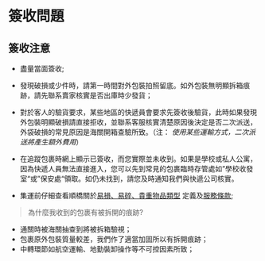 # 簽收問題
## 簽收注意
- 盡量當面簽收;
- 發現破損或少件時，請第一時間對外包裝拍照留底。如外包裝無明顯拆箱痕跡，請先聯系賣家核實是否出庫時少發貨；
- 對於客人的驗貨要求，某些地區的快遞員會要求先簽收後驗貨，此時如果發現外包裝明顯破損請直接拒收，並聯系客服核實清楚原因後決定是否二次派送，外袋破損的常見原因是海關開箱查驗所致。（注： *使用某些運輸方式，二次派送將產生額外費用*）
- 在追蹤包裹時網上顯示已簽收，而您實際並未收到。如果是學校或私人公寓，因為快遞人員無法直接進入，您可以先到常見的包裹臨時存管處如”學校收發室“或”保安處“領取。如仍未找到，請您及時通知我們與快遞公司核實。

- 集運前仔細查看順橋關於[易損、易碎、貴重物品類型](https://www.sf-express.com/HK/ZF/dynamic_function/more/Types_of_Vulnerable_Fragile_Valuable_Item/) 定義及[服務條款](https://soarsq.github.io/support/#/serviceagreement);

> 為什麼我收到的包裹有被拆開的痕跡?

- 通關時被海關抽查到將被拆箱驗視；
- 包裹原外包裝質量較差，我們作了適當加固所以有拆開痕跡；
- 中轉環節如航空運輸、地勤裝卸操作等不可控因素所致；